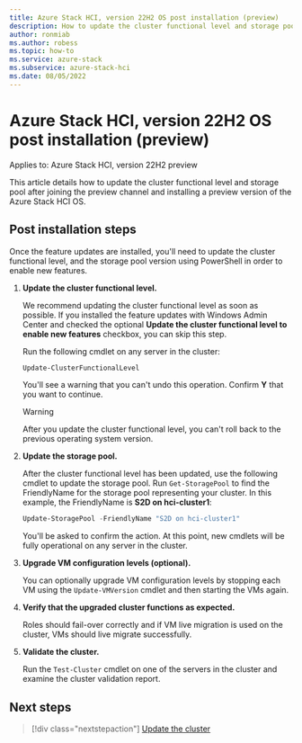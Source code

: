 ```yaml
---
title: Azure Stack HCI, version 22H2 OS post installation (preview)
description: How to update the cluster functional level and storage pool version to enable new features.
author: ronmiab
ms.author: robess
ms.topic: how-to
ms.service: azure-stack
ms.subservice: azure-stack-hci
ms.date: 08/05/2022
---
```


# Azure Stack HCI, version 22H2 OS post installation (preview)

Applies to: Azure Stack HCI, version 22H2 preview

This article details how to update the cluster functional level and storage pool after joining the preview channel and installing a preview version of the Azure Stack HCI OS.

## Post installation steps

Once the feature updates are installed, you'll need to update the cluster functional level, and the storage pool version using PowerShell in order to enable new features.

1. **Update the cluster functional level.**

   We recommend updating the cluster functional level as soon as possible. If you installed the feature updates with Windows Admin Center and checked the optional **Update the cluster functional level to enable new features** checkbox, you can skip this step.
   
   Run the following cmdlet on any server in the cluster:
   
   ```PowerShell
   Update-ClusterFunctionalLevel
   ```
   
   You'll see a warning that you can't undo this operation. Confirm **Y** that you want to continue.
   
   > [!WARNING]
   > After you update the cluster functional level, you can't roll back to the previous operating system version.

2. **Update the storage pool.**
   
   After the cluster functional level has been updated, use the following cmdlet to update the storage pool. Run `Get-StoragePool` to find the FriendlyName for the storage pool representing your cluster. In this example, the FriendlyName is **S2D on hci-cluster1**:
   
   ```PowerShell
   Update-StoragePool -FriendlyName "S2D on hci-cluster1"
   ```
   
   You'll be asked to confirm the action. At this point, new cmdlets will be fully operational on any server in the cluster.

3. **Upgrade VM configuration levels (optional).**
   
   You can optionally upgrade VM configuration levels by stopping each VM using the `Update-VMVersion` cmdlet and then starting the VMs again.

4. **Verify that the upgraded cluster functions as expected.**
   
   Roles should fail-over correctly and if VM live migration is used on the cluster, VMs should live migrate successfully.

5. **Validate the cluster.**
   
   Run the `Test-Cluster` cmdlet on one of the servers in the cluster and examine the cluster validation report.

## Next steps

> [!div class="nextstepaction"]
> [Update the cluster](../manage/update-cluster.md)
